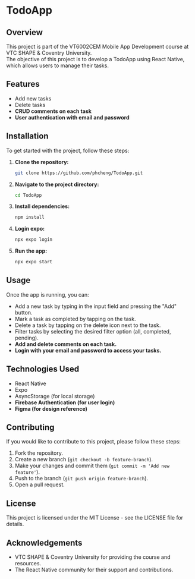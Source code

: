 # TodoApp

## Overview

This project is part of the VT6002CEM Mobile App Development course at VTC SHAPE & Coventry University.   
The objective of this project is to develop a TodoApp using React Native, which allows users to manage their tasks.

## Features

- Add new tasks
- Delete tasks
- **CRUD comments on each task**
- **User authentication with email and password**

## Installation

To get started with the project, follow these steps:

1. **Clone the repository:**
   ```bash
   git clone https://github.com/phcheng/TodoApp.git
   ```
2. **Navigate to the project directory:**
   ```bash
   cd TodoApp
   ```
3. **Install dependencies:**
   ```bash
   npm install
   ```
4. **Login expo:**
   ```bash
   npx expo login
   ```
5. **Run the app:**
   ```bash
   npx expo start
   ```

## Usage

Once the app is running, you can:

- Add a new task by typing in the input field and pressing the "Add" button.
- Mark a task as completed by tapping on the task.
- Delete a task by tapping on the delete icon next to the task.
- Filter tasks by selecting the desired filter option (all, completed, pending).
- **Add and delete comments on each task.**
- **Login with your email and password to access your tasks.**

## Technologies Used

- React Native
- Expo
- AsyncStorage (for local storage)
- **Firebase Authentication (for user login)**
- **Figma (for design reference)**

## Contributing

If you would like to contribute to this project, please follow these steps:

1. Fork the repository.
2. Create a new branch (`git checkout -b feature-branch`).
3. Make your changes and commit them (`git commit -m 'Add new feature'`).
4. Push to the branch (`git push origin feature-branch`).
5. Open a pull request.

## License

This project is licensed under the MIT License - see the LICENSE file for details.

## Acknowledgements

- VTC SHAPE & Coventry University for providing the course and resources.
- The React Native community for their support and contributions.
